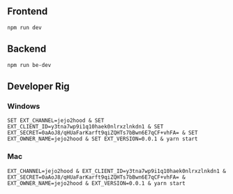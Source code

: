 ## Frontend

`npm run dev`

## Backend

`npm run be-dev`

## Developer Rig

### Windows
`SET EXT_CHANNEL=jejo2hood & SET EXT_CLIENT_ID=y3tna7wp9i1q10haek0nlrxzlnkdn1 & SET EXT_SECRET=0aAoJ8/qHUaFarKarft9qiZQHTs7bBwn6E7qCF+vhFA= & SET EXT_OWNER_NAME=jejo2hood & SET EXT_VERSION=0.0.1 & yarn start`

### Mac

`EXT_CHANNEL=jejo2hood & EXT_CLIENT_ID=y3tna7wp9i1q10haek0nlrxzlnkdn1 & EXT_SECRET=0aAoJ8/qHUaFarKarft9qiZQHTs7bBwn6E7qCF+vhFA= & EXT_OWNER_NAME=jejo2hood & EXT_VERSION=0.0.1 & yarn start`
